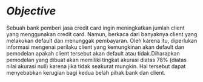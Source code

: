 # *Objective*

Sebuah bank pemberi jasa credit card ingin meningkatkan jumlah client yang menggunakan credit card. Namun, berkaca dari banyaknya client yang melakukan default dan menunggak pembayaran. Oleh karena itu, diperlukan informasi mengenai perilaku client yang kemungkinan akan default dan pemodelan apakah client tersebut akan default atau tidak.Diharapkan pemodelan yang dibuat akan memiliki tingkat akurasi diatas 78% (diatas nilai akurasi null) karena jika tidak seakurat mungkin. Hal tersebut dapat menyebabkan kerugian bagi kedua belah pihak bank dan client.
